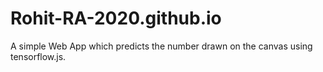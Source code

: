 # Rohit-RA-2020.github.io

A simple Web App which predicts the number drawn on the canvas using tensorflow.js.
